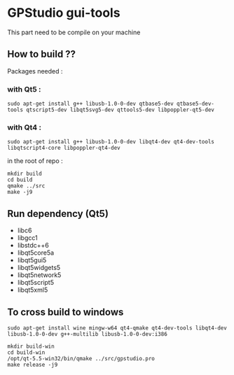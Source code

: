 # GPStudio gui-tools
This part need to be compile on your machine

## How to build ??

Packages needed :
### with Qt5 :
	sudo apt-get install g++ libusb-1.0-0-dev qtbase5-dev qtbase5-dev-tools qtscript5-dev libqt5svg5-dev qttools5-dev libpoppler-qt5-dev
### with Qt4 :
	sudo apt-get install g++ libusb-1.0-0-dev libqt4-dev qt4-dev-tools libqtscript4-core libpoppler-qt4-dev

in the root of repo :

	mkdir build
	cd build
	qmake ../src
	make -j9

## Run dependency (Qt5)
 * libc6
 * libgcc1
 * libstdc++6
 * libqt5core5a
 * libqt5gui5
 * libqt5widgets5
 * libqt5network5
 * libqt5script5
 * libqt5xml5

## To cross build to windows
	sudo apt-get install wine mingw-w64 qt4-qmake qt4-dev-tools libqt4-dev libusb-1.0-0-dev g++-multilib libusb-1.0-0-dev:i386

	mkdir build-win
	cd build-win
	/opt/qt-5.5-win32/bin/qmake ../src/gpstudio.pro
	make release -j9
